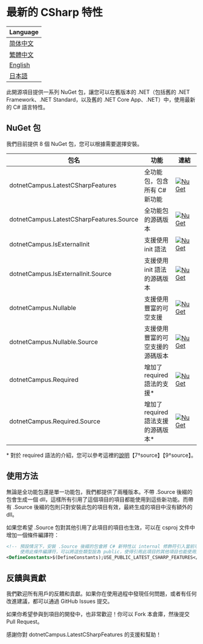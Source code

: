 # 最新的 CSharp 特性

| Language |
| --- |
| [简体中文](/docs/README.zh-CHS.md) |
| [繁體中文](/docs/README.zh-CHT.md) |
| [English](/README.md) |
| [日本語](/docs/README.jp.md) |

此開源項目提供一系列 NuGet 包，讓您可以在舊版本的 .NET（包括舊的 .NET Framework、.NET Standard，以及舊的 .NET Core App、.NET）中，使用最新的 C# 語言特性。

## NuGet 包

我們目前提供 8 個 NuGet 包，您可以根據需要選擇安裝。

|包名|功能|連結|
|---|---|---|
|dotnetCampus.LatestCSharpFeatures|全功能包，包含所有 C# 新功能|[![NuGet](https://img.shields.io/nuget/v/dotnetCampus.LatestCSharpFeatures.svg)](https://www.nuget.org/packages/dotnetCampus.LatestCSharpFeatures)|
|dotnetCampus.LatestCSharpFeatures.Source|全功能包的源碼版本|[![NuGet](https://img.shields.io/nuget/v/dotnetCampus.LatestCSharpFeatures.Source.svg)](https://www.nuget.org/packages/dotnetCampus.LatestCSharpFeatures.Source)|
|dotnetCampus.IsExternalInit|支援使用 init 語法|[![NuGet](https://img.shields.io/nuget/v/dotnetCampus.IsExternalInit.svg)](https://www.nuget.org/packages/dotnetCampus.IsExternalInit)|
|dotnetCampus.IsExternalInit.Source|支援使用 init 語法的源碼版本|[![NuGet](https://img.shields.io/nuget/v/dotnetCampus.IsExternalInit.Source.svg)](https://www.nuget.org/packages/dotnetCampus.IsExternalInit.Source)|
|dotnetCampus.Nullable|支援使用豐富的可空支援|[![NuGet](https://img.shields.io/nuget/v/dotnetCampus.Nullable.svg)](https://www.nuget.org/packages/dotnetCampus.Nullable)|
|dotnetCampus.Nullable.Source|支援使用豐富的可空支援的源碼版本|[![NuGet](https://img.shields.io/nuget/v/dotnetCampus.Nullable.Source.svg)](https://www.nuget.org/packages/dotnetCampus.Nullable.Source)|
|dotnetCampus.Required|增加了 required 語法的支援*|[![NuGet](https://img.shields.io/nuget/v/dotnetCampus.Required.svg)](https://www.nuget.org/packages/dotnetCampus.Required)|
|dotnetCampus.Required.Source|增加了 required 語法支援的源碼版本*|[![NuGet](https://img.shields.io/nuget/v/dotnetCampus.Required.Source.svg)](https://www.nuget.org/packages/dotnetCampus.Required.Source)|

\* 對於 required 語法的介紹，您可以參考這裡的[說明](https://learn.microsoft.com/en-us/dotnet/csharp/language-reference/keywords/required)【7†source】【9†source】。

## 使用方法

無論是全功能包還是單一功能包，我們都提供了兩種版本。不帶 .Source 後綴的包會生成一個 dll，這樣所有引用了這個項目的項目都能使用到這些新功能。而帶有 .Source 後綴的包則只對安裝此包的項目有效，最終生成的項目中沒有額外的 dll。

如果您希望 .Source 包對其他引用了此項目的項目也生效，可以在 csproj 文件中增加一個條件編譯符：

```xml
<!-- 預設情況下，安裝 .Source 後綴的包會將 C# 新特性以 internal 修飾符引入當前項目。
     使用此條件編譯符，可以將這些類型設為 public，使得引用此項目的其他項目也能使用這些新特性。 -->
<DefineConstants>$(DefineConstants);USE_PUBLIC_LATEST_CSHARP_FEATURES</DefineConstants>
```

## 反饋與貢獻

我們歡迎所有用戶的反饋和貢獻。如果你在使用過程中發現任何問題，或者有任何改進建議，都可以通過 GitHub Issues 提交。

如果你希望參與到項目的開發中，也非常歡迎！你可以 Fork 本倉庫，然後提交 Pull Request。

感謝你對 dotnetCampus.LatestCSharpFeatures 的支援和幫助！

